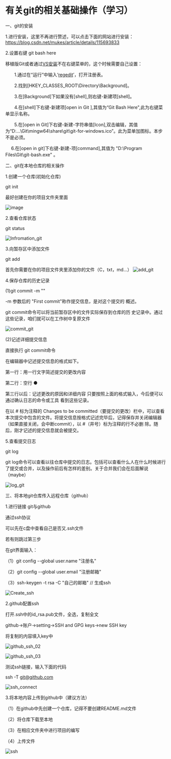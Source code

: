 # 有关git的相关基础操作（学习）

一、git的安装

1.进行安装，这里不再进行赘述，可以点击下面的网站进行安装：
https://blog.csdn.net/mukes/article/details/115693833

2.设置右键 git bash here

移植版Git或者通过[VS安装](https://so.csdn.net/so/search?q=VS安装&spm=1001.2101.3001.7020)不在右键菜单的，这个时候需要自己设置：

　　1.通过在“运行”中输入‘[regedit](https://so.csdn.net/so/search?q=regedit&spm=1001.2101.3001.7020)’，打开注册表。

　　2.找到[HKEY_CLASSES_ROOT\Directory\Background]。

　　3.在[Background]下如果没有[shell],则右键-新建项[shell]。

　　4.在[shell]下右键-新建项[open in Git ],其值为“Git Bash Here",此为右键菜单显示名称。

　　5.在[open in Git]下右键-新建-字符串值[Icon],双击编辑，其值为“D:\...\Git\mingw64\share\git\git-for-windows.ico”。此为菜单加图标。本步不是必须。

　    6.在[open in git]下右键-新建-项[command],其值为 "D:\Program Files\Git\git-bash.exe" 。

二、git在本地仓库的相关操作

1.创建一个仓库(初始化仓库)

git init

最好创建在你的项目文件夹里面

![image](https://github.com/fandengboz/PrePre/blob/main/Create_git.png)

2.查看仓库状态

git status

![Infromation_git](https://github.com/fandengboz/PrePre/blob/main/Infromation_git.png)

3.向暂存区中添加文件

git add

首先你需要在你的项目文件夹里添加你的文件（C，txt，md...）
![add_git](https://github.com/fandengboz/PrePre/blob/main/add_git.png)

4.保存仓库的历史记录

(1)git commit -m ""

-m 参数后的 "First commit"称作提交信息，是对这个提交的 概述。

git commit命令可以将当前暂存区中的文件实际保存到仓库的历 史记录中。通过这些记录，咱们就可以在工作树中复原文件



![commit_git](https://github.com/fandengboz/PrePre/blob/main/commit_git.png)

(2)记述详细提交信息

直接执行 git commit命令

在编辑器中记述提交信息的格式如下。

第一行：用一行文字简述提交的更改内容 

第二行：空行 ●

第三行以后：记述更改的原因和详细内容 只要按照上面的格式输入，今后便可以通过确认日志的命令或工具 看到这些记录。 

在以 # 标为注释的 Changes to be committed（要提交的更改）栏中，可以查看本次提交中包含的文件。将提交信息按格式记述完毕后，记得保存并关闭编辑器（如果直接关闭，会中断commit），以 #（井号）标为注释的行不必删 除。随后，刚才记述的提交信息就会被提交。

5.查看提交日志

git log

git log命令可以查看以往仓库中提交的日志。包括可以查看什么人在什么时候进行了提交或合并，以及操作前后有怎样的差别。关于合并我们会在后面解说（maybe）

![log_git](https://github.com/fandengboz/PrePre/blob/main/log_git.png)

三、将本地git仓库传入远程仓库（github）

1.进行链接 git与github

通过ssh协议

可以先在c盘中查看自己是否又.ssh文件

若有则跳过第三步

在git界面输入：

（1）git config --global user.name "注册名"

（2）git config --global user.email "注册邮箱"

（3）ssh-keygen -t rsa -C "自己的邮箱"  // 生成ssh

![Create_ssh](https://github.com/fandengboz/PrePre/blob/main/Create_ssh.png)

2.github配置ssh

打开.ssh中的id_rsa.pub文件，全选，复制全文

github->账户->setting->SSH and GPG keys->new SSH key

将复制的内容填入key中

![github_ssh_02](https://github.com/fandengboz/PrePre/blob/main/github_ssh_02.png)



![github_ssh_03](https://github.com/fandengboz/PrePre/blob/main/github_ssh_03.png)

测试ssh链接，输入下面的代码

ssh -T git@github.com

![ssh_connect](https://github.com/fandengboz/PrePre/blob/main/ssh_connect.png)

3.将本地内容上传到github中（建议方法）

（1）在github中先创建一个仓库，记得不要创建README.md文件

（2）将仓库下载至本地

（3）在相应文件夹中进行项目的编写

（4）上传文件

![ssh](https://github.com/fandengboz/PrePre/blob/main/ssh.png)

